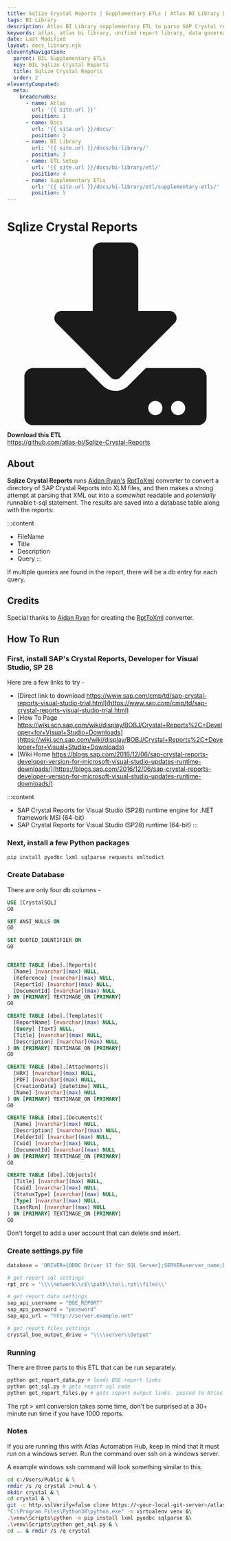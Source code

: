 ```yaml
---
title: Sqlize Crystal Reports | Supplementary ETLs | Atlas BI Library Docs
tags: BI Library
description: Atlas BI Library supplementary ETL to parse SAP Crystal report templates, and connect to APIs to gather report data.
keywords: atlas, atlas bi library, unified report library, data governance, database, etl, crystal, sap reports, sql
date: Last Modified
layout: docs_library.njk
eleventyNavigation:
  parent: BIL Supplementary ETLs
  key: BIL Sqlize Crystal Reports
  title: Sqlize Crystal Reports
  order: 2
eleventyComputed:
  meta:
    breadcrumbs:
      - name: Atlas
        url: '{{ site.url }}'
        position: 1
      - name: Docs
        url: '{{ site.url }}/docs/'
        position: 2
      - name: BI Library
        url: '{{ site.url }}/docs/bi-library/'
        position: 3
      - name: ETL Setup
        url: '{{ site.url }}/docs/bi-library/etl/'
        position: 4
      - name: Supplementary ETLs
        url: '{{ site.url }}/docs/bi-library/etl/supplementary-etls/'
        position: 5
---
```


# Sqlize Crystal Reports

<div class="box">
  <article class="media">
    <div class="media-left">
      <figure class="image is-64x64">
        <svg xmlns="http://www.w3.org/2000/svg" aria-hidden="true" focusable="false" data-prefix="fas" data-icon="download" class="svg-inline--fa fa-download fa-w-16" role="img" viewBox="0 0 512 512"><path fill="currentColor" d="M216 0h80c13.3 0 24 10.7 24 24v168h87.7c17.8 0 26.7 21.5 14.1 34.1L269.7 378.3c-7.5 7.5-19.8 7.5-27.3 0L90.1 226.1c-12.6-12.6-3.7-34.1 14.1-34.1H192V24c0-13.3 10.7-24 24-24zm296 376v112c0 13.3-10.7 24-24 24H24c-13.3 0-24-10.7-24-24V376c0-13.3 10.7-24 24-24h146.7l49 49c20.1 20.1 52.5 20.1 72.6 0l49-49H488c13.3 0 24 10.7 24 24zm-124 88c0-11-9-20-20-20s-20 9-20 20 9 20 20 20 20-9 20-20zm64 0c0-11-9-20-20-20s-20 9-20 20 9 20 20 20 20-9 20-20z"/></svg>
      </figure>
    </div>
    <div class="media-content">
      <div class="content">
        <p>
          <strong>Download this ETL</strong>
          <br>
          <a href="https://github.com/atlas-bi/Sqlize-Crystal-Reports" rel="noopener" target="blank">https://github.com/atlas-bi/Sqlize-Crystal-Reports</a>
        </p>
      </div>
    </div>
  </article>
</div>

## About

**Sqlize Crystal Reports** runs [Aidan Ryan's](https://github.com/ajryan) [RptToXml](https://github.com/ajryan/RptToXml) converter to convert a directory of SAP Crystal Reports into XLM files, and then makes a strong attempt at parsing that XML out into a _somewhat_ readable and _potentially_ runnable t-sql statement. The results are saved into a database table along with the reports:

:::content

- FileName
- Title
- Description
- Query
  :::

If multiple queries are found in the report, there will be a db entry for each query.

## Credits

Special thanks to [Aidan Ryan](https://github.com/ajryan) for creating the [RptToXml](https://github.com/ajryan/RptToXml) converter.

## How To Run

### First, install SAP's Crystal Reports, Developer for Visual Studio, SP 28

Here are a few links to try -

- [Direct link to download https://www.sap.com/cmp/td/sap-crystal-reports-visual-studio-trial.html](https://www.sap.com/cmp/td/sap-crystal-reports-visual-studio-trial.html)
- [How To Page https://wiki.scn.sap.com/wiki/display/BOBJ/Crystal+Reports%2C+Developer+for+Visual+Studio+Downloads](https://wiki.scn.sap.com/wiki/display/BOBJ/Crystal+Reports%2C+Developer+for+Visual+Studio+Downloads)
- [Wiki Home https://blogs.sap.com/2016/12/06/sap-crystal-reports-developer-version-for-microsoft-visual-studio-updates-runtime-downloads/](https://blogs.sap.com/2016/12/06/sap-crystal-reports-developer-version-for-microsoft-visual-studio-updates-runtime-downloads/)

:::content

- SAP Crystal Reports for Visual Studio (SP28) runtime engine for .NET framework MSI (64-bit)
- SAP Crystal Reports for Visual Studio (SP28) runtime (64-bit)
  :::

### Next, install a few Python packages

```bash
pip install pyodbc lxml sqlparse requests xmltodict
```

### Create Database

There are only four db columns -

```sql
USE [CrystalSQL]
GO

SET ANSI_NULLS ON
GO

SET QUOTED_IDENTIFIER ON
GO


CREATE TABLE [dbo].[Reports](
  [Name] [nvarchar](max) NULL,
  [Reference] [nvarchar](max) NULL,
  [ReportId] [nvarchar](max) NULL,
  [DocumentId] [nvarchar](max) NULL
) ON [PRIMARY] TEXTIMAGE_ON [PRIMARY]
GO

CREATE TABLE [dbo].[Templates](
  [ReportName] [nvarchar](max) NULL,
  [Query] [text] NULL,
  [Title] [nvarchar](max) NULL,
  [Description] [nvarchar](max) NULL
) ON [PRIMARY] TEXTIMAGE_ON [PRIMARY]
GO

CREATE TABLE [dbo].[Attachments](
  [HRX] [nvarchar](max) NULL,
  [PDF] [nvarchar](max) NULL,
  [CreationDate] [datetime] NULL,
  [Name] [nvarchar](max) NULL
) ON [PRIMARY] TEXTIMAGE_ON [PRIMARY]
GO

CREATE TABLE [dbo].[Documents](
  [Name] [nvarchar](max) NULL,
  [Description] [nvarchar](max) NULL,
  [FolderId] [nvarchar](max) NULL,
  [Cuid] [nvarchar](max) NULL,
  [DocumentId] [nvarchar](max) NULL
) ON [PRIMARY] TEXTIMAGE_ON [PRIMARY]
GO

CREATE TABLE [dbo].[Objects](
  [Title] [nvarchar](max) NULL,
  [Cuid] [nvarchar](max) NULL,
  [StatusType] [nvarchar](max) NULL,
  [Type] [nvarchar](max) NULL,
  [LastRun] [nvarchar](max) NULL
) ON [PRIMARY] TEXTIMAGE_ON [PRIMARY]
GO
```

Don't forget to add a user account that can delete and insert.

### Create settings.py file

```py
database = 'DRIVER={ODBC Driver 17 for SQL Server};SERVER=server_name;DATABASE=database_name;UID=username;PWD=password'

# get report sql settings
rpt_src = '\\\\network\\c$\\path\\to\\.rpt\\files\\'

# get report data settings
sap_api_username = "BOE_REPORT"
sap_api_password = "password"
sap_api_url = "http://server.example.net"

# get report files settings
crystal_boe_output_drive = "\\\\server\\Output"
```

### Running

There are three parts to this ETL that can be run separately.

```bash
python get_report_data.py # loads BOE report links
python get_sql.py # gets report sql code
python get_report_files.py # gets report output links. passed to Atlas as run links
```

The rpt > xml conversion takes some time, don't be surprised at a 30+ minute run time if you have 1000 reports.

### Notes

If you are running this with Atlas Automation Hub, keep in mind that it must run on a windows server. Run the command over ssh on a windows server.

A example windows ssh command will look something similar to this.

```bash
cd c:/Users/Public & \
rmdir /s /q crystal 2>nul & \
mkdir crystal & \
cd crystal & \
git -c http.sslVerify=false clone https://<your-local-git-server>/atlas/etl/crystal-to-sql.git . & \
"C:\Program Files\Python38\python.exe" -m virtualenv venv &\
.\venv\Scripts\python -m pip install lxml pyodbc sqlparse &\
.\venv\Scripts\python get_sql.py & \
cd .. & rmdir /s /q crystal
```
